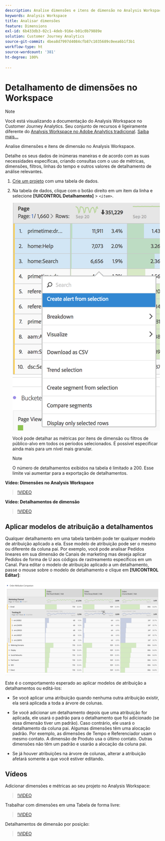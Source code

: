 ```yaml
---
description: Analise dimensões e itens de dimensão no Analysis Workspace.
keywords: Analysis Workspace
title: Analisar dimensões
feature: Dimensions
exl-id: 6b433db3-02c1-4deb-916e-b01c0b79889e
solution: Customer Journey Analytics
source-git-commit: 4bea8d7997d4084cfb87c1035689c0eea6b1f3b1
workflow-type: ht
source-wordcount: '381'
ht-degree: 100%

---
```


# Detalhamento de dimensões no Workspace

>[!NOTE]
>
>Você está visualizando a documentação do Analysis Workspace no Customer Journey Analytics. Seu conjunto de recursos é ligeiramente diferente do [Analysis Workspace no Adobe Analytics tradicional](https://experienceleague.adobe.com/docs/analytics/analyze/analysis-workspace/home.html?lang=pt-BR). [Saiba mais...](/help/getting-started/cja-aa.md)

Analise dimensões e itens de dimensão no Analysis Workspace.

Detalhe os seus dados de inúmeras maneiras e de acordo com as suas necessidades específicas, criando consultas com o uso de métricas, dimensões, filtros, linhas do tempo e outros valores de detalhamento de análise relevantes.

1. [Crie um projeto](/help/analysis-workspace/home.md) com uma tabela de dados.
1. Na tabela de dados, clique com o botão direito em um item da linha e selecione **[!UICONTROL Detalhamento]** > *`<item>`*.

   ![Resultado da etapa](assets/fa_data_table_actions.png)

   Você pode detalhar as métricas por itens de dimensão ou filtros de público-alvo em todos os períodos selecionados. É possível especificar ainda mais para um nível mais granular.

   >[!NOTE]
   >
   >O número de detalhamentos exibidos na tabela é limitado a 200. Esse limite vai aumentar para a exportação de detalhamentos.

**Vídeo: Dimensões no Analysis Workspace**

>[!VIDEO](https://video.tv.adobe.com/v/23971)

**Vídeo: Detalhamentos de dimensão**

>[!VIDEO](https://video.tv.adobe.com/v/23969)

## Aplicar modelos de atribuição a detalhamentos

Qualquer detalhamento em uma tabela também pode ter qualquer modelo de atribuição aplicado a ela. Esse modelo de atribuição pode ser o mesmo ou diferente da coluna pai. Por exemplo, você pode analisar Pedidos lineares em sua dimensão de Canais de marketing mas deseja aplicar Pedidos de forma de U aos códigos de rastreamento específicos em um Canal. Para editar o modelo de atribuição aplicado a um detalhamento, passe o mouse sobre o modelo de detalhamento e clique em **[!UICONTROL Editar]**:

![Configurações de detalhamento](assets/breakdown_settings.png)

Este é o comportamento esperado ao aplicar modelos de atribuição a detalhamentos ou editá-los:

* Se você aplicar uma atribuição quando nenhuma outra atribuição existir, ela será aplicada a toda a árvore de colunas.

* Se você adicionar um detalhamento depois que uma atribuição for aplicada, ele usará o padrão para o detalhamento que foi adicionado (se essa dimensão tiver um padrão). Caso contrário, ele usará o detalhamento da coluna pai. Algumas dimensões têm uma alocação padrão. Por exemplo, as dimensões de Tempo e Referenciador usam o mesmo contato. A dimensão de Produto usa o último contato. Outras dimensões não têm um padrão e usarão a alocação da coluna pai.

* Se já houver atribuições na árvore de colunas, alterar a atribuição afetará somente a que você estiver editando.

## Vídeos

Adicionar dimensões e métricas ao seu projeto no Analysis Workspace:

>[!VIDEO](https://video.tv.adobe.com/v/30606)

Trabalhar com dimensões em uma Tabela de forma livre:

>[!VIDEO](https://video.tv.adobe.com/v/40179)

Detalhamentos de dimensão por posição:

>[!VIDEO](https://video.tv.adobe.com/v/24033)
